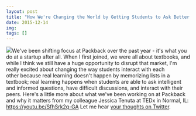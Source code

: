 ```yaml
---
layout: post
title: "How We're Changing the World by Getting Students to Ask Better Questions"
date: 2015-12-14
img: 
tags: []
---
```

![](https://i.imgur.com/TZOsRlwm.png)We've been shifting focus at Packback over the past year - it's what you do at a startup after all. When I first joined, we were all about textbooks, and while I think we still have a huge opportunity to disrupt that market, I'm really excited about changing the way students interact with each other because real learning doesn't happen by memorizing lists in a textbook; real learning happens when students are able to ask intelligent and informed questions, have difficult discussions, and interact with their peers. Here's a little more about what we've been working on at Packback and why it matters from my colleague Jessica Tenuta at TEDx in Normal, IL: https://youtu.be/SfhSrk2q-GA Let me hear [your thoughts on Twitter](http://twitter.com/karllhughes).
